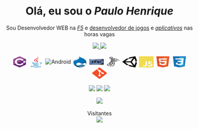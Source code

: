 <div>
  <h1 align="center">Olá, eu sou o <i>Paulo Henrique</i></a></h1>
  <p align="center">Sou Desenvolvedor WEB na <a href="https://www.ef5.com.br/"><i>F5</i></a> e <a href="https://paulohdsousa.itch.io/">desenvolvedor de jogos</a> e <a href="https://play.google.com/store/apps/developer?id=PauloHDSousa"><i>aplicativos</i></a> nas horas vagas</p>
</div>

<div align="center">
  <a href="https://github.com/PauloHDSousa">
    <img height="150em" src="https://github-readme-stats.vercel.app/api?username=PauloHDSousa&count_private=true&include_all_commits=true&show_icons=true&theme=Tokyonight&hide_border=false&show_owner=true"/>
    <img height="150em" src="https://github-readme-stats.vercel.app/api/top-langs/?username=PauloHDSousa&Tokyonight=dracula&hide_border=false&&layout=compact"/>
  </a>
</div>

<div align="center" valign="top"><br>
  
  <img align="center" alt="CSharp" height="30" width="40" src="https://raw.githubusercontent.com/devicons/devicon/master/icons/csharp/csharp-original.svg">
  <img align="center" alt="Java" height="30" width="40" src="https://raw.githubusercontent.com/devicons/devicon/master/icons/java/java-original.svg">
  <img align="center" alt="Android" height="30" width="40" src="https://cdn.jsdelivr.net/gh/devicons/devicon/icons/android/android-original.svg">  
  <img align="center" alt="Drupal" height="30" width="40" src="https://raw.githubusercontent.com/devicons/devicon/master/icons/drupal/drupal-original.svg">
  <img align="center" alt="PHP" height="30" width="40" src="https://raw.githubusercontent.com/devicons/devicon/master/icons/php/php-original.svg">
  <img align="center" alt="microsoftsqlserver" height="30" width="40" src="https://raw.githubusercontent.com/devicons/devicon/master/icons/microsoftsqlserver/microsoftsqlserver-plain.svg">
  <img align="center" alt="Unity" height="30" width="40" src="https://raw.githubusercontent.com/devicons/devicon/master/icons/unity/unity-original.svg">
  <img align="center" alt="Js" height="30" width="40" src="https://raw.githubusercontent.com/devicons/devicon/master/icons/javascript/javascript-plain.svg">
  <img align="center" alt="HTML" height="30" width="40" src="https://raw.githubusercontent.com/devicons/devicon/master/icons/html5/html5-original.svg">
  <img align="center" alt="CSS" height="30" width="40" src="https://raw.githubusercontent.com/devicons/devicon/master/icons/css3/css3-original.svg">
  
  <img align="center" alt="git" height="30" width="40" src="https://raw.githubusercontent.com/devicons/devicon/master/icons/git/git-original.svg">
</div><br>

<div align="center">
  <a href="https://paulohdsousa.itch.io/" target="_blank"><img src="https://img.shields.io/badge/Itch.io-FA5C5C?style=for-the-badge&logo=itch.io&logoColor=white"></a>
  <a href="https://play.google.com/store/apps/developer?id=PauloHDSousa" target="_blank"><img src="https://img.shields.io/badge/Google_Play-414141?style=for-the-badge&logo=google-play&logoColor=white"></a>
  <a href="mailto:paulo.ti.sousa@gmail.com"><img src="https://img.shields.io/badge/-Gmail-%23333?style=for-the-badge&logo=gmail&logoColor=white"></a>
  
  <a href="https://pt.stackoverflow.com/users/2666/paulohdsousa"><img src="https://img.shields.io/badge/Stack_Overflow-FE7A16?style=for-the-badge&logo=stack-overflow&logoColor=white"></a>
  
  
</div>

<p align="center"> 
  Visitantes <br>
  <img src="https://profile-counter.glitch.me/paulohdsousa/count.svg" />
</p>
